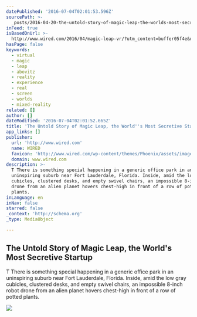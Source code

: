 ```yaml
---
datePublished: '2016-07-04T02:01:53.596Z'
sourcePath: >-
  _posts/2016-04-20-the-untold-story-of-magic-leap-the-worlds-most-secretive-s.md
inFeed: true
isBasedOnUrl: >-
  http://www.wired.com/2016/04/magic-leap-vr/?utm_content=buffer05f4e&utm_medium=social&utm_source=twitter.com&utm_campaign=buffer
hasPage: false
keywords:
  - virtual
  - magic
  - leap
  - abovitz
  - reality
  - experience
  - real
  - screen
  - worlds
  - mixed-reality
related: []
author: []
dateModified: '2016-07-04T02:01:52.665Z'
title: 'The Untold Story of Magic Leap, the World''s Most Secretive Startup'
app_links: []
publisher:
  url: 'http://www.wired.com'
  name: WIRED
  favicon: 'http://www.wired.com/wp-content/themes/Phoenix/assets/images/favicon.ico'
  domain: www.wired.com
description: >-
  T There is something special happening in a generic office park in an
  uninspiring suburb near Fort Lauderdale, Florida. Inside, amid the low gray
  cubicles, clustered desks, and empty swivel chairs, an impossible 8-inch robot
  drone from an alien planet hovers chest-high in front of a row of potted
  plants.
inLanguage: en
inNav: false
starred: false
_context: 'http://schema.org'
_type: MediaObject

---
```

<article style=""><h1>The Untold Story of Magic Leap, the World's Most Secretive Startup</h1><p>T There is something special happening in a generic office park in an uninspiring suburb near Fort Lauderdale, Florida. Inside, amid the low gray cubicles, clustered desks, and empty swivel chairs, an impossible 8-inch robot drone from an alien planet hovers chest-high in front of a row of potted plants.</p><img src="http://www.wired.com/wp-content/uploads/2016/04/ff_magic_leap-ultralight_beam.jpg" /></article>